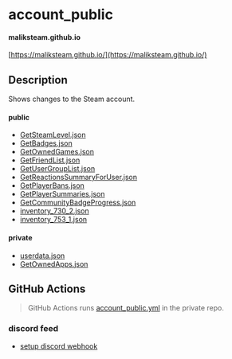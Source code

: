 # account_public
#### maliksteam.github.io
[https://maliksteam.github.io/](https://maliksteam.github.io/)

## Description

Shows changes to the Steam account.

#### public

- [GetSteamLevel.json](https://github.com/MalikSteam/account_public/blob/main/public/webapi/GetSteamLevel.json)
- [GetBadges.json](https://github.com/MalikSteam/account_public/blob/main/public/webapi/GetBadges.json)
- [GetOwnedGames.json](https://github.com/MalikSteam/account_public/blob/main/public/webapi/GetOwnedGames.json)
- [GetFriendList.json](https://github.com/MalikSteam/account_public/blob/main/public/webapi/GetFriendList.json)
- [GetUserGroupList.json](https://github.com/MalikSteam/account_public/blob/main/public/webapi/GetUserGroupList.json)
- [GetReactionsSummaryForUser.json](https://github.com/MalikSteam/account_public/blob/main/public/webapi/GetReactionsSummaryForUser.json)
- [GetPlayerBans.json](https://github.com/MalikSteam/account_public/blob/main/public/webapi/GetPlayerBans.json)
- [GetPlayerSummaries.json](https://github.com/MalikSteam/account_public/blob/main/public/webapi/GetPlayerSummaries.json)
- [GetCommunityBadgeProgress.json](https://github.com/MalikSteam/account_public/blob/main/public/webapi/GetCommunityBadgeProgress.json)
- [inventory_730_2.json](https://github.com/MalikSteam/account_public/blob/main/public/webapi/inventory_730_2.json)
- [inventory_753_1.json](https://github.com/MalikSteam/account_public/blob/main/public/webapi/inventory_753_1.json)

#### private

- [userdata.json](https://github.com/MalikSteam/account_public/blob/main/private/userdata.json)
- [GetOwnedApps.json](https://github.com/MalikSteam/account_public/blob/main/private/GetOwnedApps.json)

## GitHub Actions

> GitHub Actions runs [account_public.yml](.github/workflows/account_public.yml) in the private repo.

### discord feed

- [setup discord webhook](https://support.discord.com/hc/en-us/articles/228383668-Intro-to-Webhooks) 
